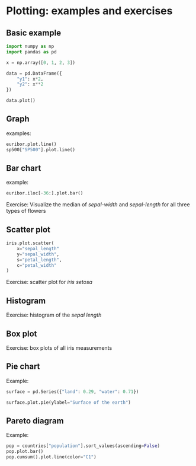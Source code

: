 # Plotting: examples and exercises

## Basic example

```py
import numpy as np
import pandas as pd

x = np.array([0, 1, 2, 3])

data = pd.DataFrame({
    "y1": x*2,
    "y2": x**2
})

data.plot()
```

## Graph

examples:

```py
euribor.plot.line()
sp500["SP500"].plot.line()
```

## Bar chart

example:

```py
euribor.iloc[-36:].plot.bar()
```

Exercise: Visualize the median of _sepal-width_ and _sepal-length_ for all three types of flowers

## Scatter plot

```py
iris.plot.scatter(
    x="sepal_length"
    y="sepal_width",
    s="petal_length",
    c="petal_width"
)
```

Exercise: scatter plot for _iris setosa_

## Histogram

Exercise: histogram of the _sepal length_

## Box plot

Exercise: box plots of all iris measurements

## Pie chart

Example:

```py
surface = pd.Series({"land": 0.29, "water": 0.71})

surface.plot.pie(ylabel="Surface of the earth")
```

## Pareto diagram

Example:

```py
pop = countries["population"].sort_values(ascending=False)
pop.plot.bar()
pop.cumsum().plot.line(color="C1")
```
